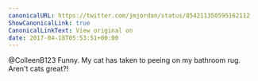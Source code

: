 ```yaml
---
canonicalURL: https://twitter.com/jmjordan/status/854211350595162112
ShowCanonicalLink: true
CanonicalLinkText: View original on
date: 2017-04-18T05:53:51+00:00
---
```

@ColleenB123 Funny. My cat has taken to peeing on my bathroom rug. Aren't cats great?!